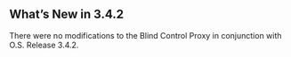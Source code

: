 
## What’s New in 3.4.2

There were no modifications to the Blind Control Proxy  in conjunction with O.S. Release 3.4.2.